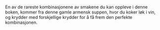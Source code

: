 En av de rareste kombinasjonene av smakene du kan oppleve i denne boken, kommer fra denne gamle armensk suppen, hvor du koker løk i vin, og krydder med forskjellige krydder for å få frem den perfekte kombinasjonen.